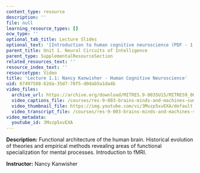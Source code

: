 ```yaml
---
content_type: resource
description: ''
file: null
learning_resource_types: []
ocw_type: ''
optional_tab_title: Lecture Slides
optional_text: '[Introduction to human cognitive neuroscience (PDF - 1.1MB)](resources/mitres_9_003sum15_lec1-1)'
parent_title: Unit 1. Neural Circuits of Intelligence
parent_type: SupplementalResourceSection
related_resources_text: ''
resource_index_text: ''
resourcetype: Video
title: 'Lecture 1.1: Nancy Kanwisher - Human Cognitive Neuroscience'
uid: 07497588-b2da-35d7-78f5-d0dab5a1da4b
video_files:
  archive_url: https://archive.org/download/MITRES.9-003SU15/MITRES9_003SU15_Lecture_1-1_300k.mp4
  video_captions_file: /courses/res-9-003-brains-minds-and-machines-summer-course-summer-2015/f17405b5bdb55b94a27db36a3965150f_3Mvzp5xvEXA.vtt
  video_thumbnail_file: https://img.youtube.com/vi/3Mvzp5xvEXA/default.jpg
  video_transcript_file: /courses/res-9-003-brains-minds-and-machines-summer-course-summer-2015/2399904e604d7bc91c488dba18bc17b7_3Mvzp5xvEXA.pdf
video_metadata:
  youtube_id: 3Mvzp5xvEXA
---
```


**Description:** Functional architecture of the human brain. Historical evolution of theories and empirical methods revealing areas of functional specialization for mental processes. Introduction to fMRI.

**Instructor:** Nancy Kanwisher